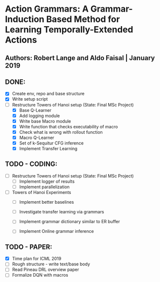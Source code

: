 # Action Grammars: A Grammar-Induction Based Method for Learning Temporally-Extended Actions
## Authors: Robert Lange and Aldo Faisal | January 2019


## DONE:
* [x] Create env, repo and base structure
* [x] Write setup script
* [ ] Restructure Towers of Hanoi setup (State: Final MSc Project)
    * [x] Base Q-Learner
    * [x] Add logging module
    * [x] Write base Macro module
    * [x] Write function that checks executability of macro
    * [x] Check what is wrong with rollout function
    * [x] Macro Q-Learner
    * [x] Set of k-Sequitur CFG inference
    * [x] Implement Transfer Learning

## TODO - CODING:

* [ ] Restructure Towers of Hanoi setup (State: Final MSc Project)
    * [ ] Implement logger of results
    * [ ] Implement parallelization
* [ ] Towers of Hanoi Experiments
    * [ ] Implement better baselines
    * [ ] Investigate transfer learning via grammars
    * [ ] Implement grammar dictionary similar to ER buffer
    * [ ] Implement Online grammar inference


## TODO - PAPER:
* [x] Time plan for ICML 2019
* [ ] Rough structure - write text/base body
* [ ] Read Pineau DRL overview paper
* [ ] Formalize DQN with macros
